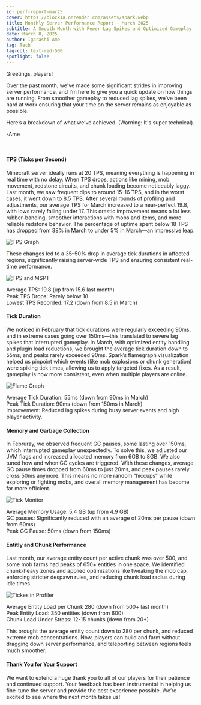 ```yaml
---
id: perf-report-mar25
cover: https://block1a.onrender.com/assets/spark.webp
title: Monthly Server Performance Report - March 2025
subtitle: A Smooth Month with Fewer Lag Spikes and Optimized Gameplay
date: March 8, 2025
author: Igarashi Ame
tag: Tech
tag-col: text-red-500
spotlight: false
---
```


Greetings, players!

Over the past month, we've made some significant strides in improving server performance, and I’m here to give you a quick update on how things are running. From smoother gameplay to reduced lag spikes, we’ve been hard at work ensuring that your time on the server remains as enjoyable as possible.

Here’s a breakdown of what we’ve achieved. (Warning: It's super technical).

-Ame

<br>

#### TPS (Ticks per Second)

 Minecraft server ideally runs at 20 TPS, meaning everything is happening in real time with no delay. When TPS drops, actions like mining, mob movement, redstone circuits, and chunk loading become noticeably laggy. Last month, we saw frequent dips to around 15-16 TPS, and in the worst cases, it went down to 8.5 TPS. After several rounds of profiling and adjustments, our average TPS for March increased to a near-perfect 19.8, with lows rarely falling under 17. This drastic improvement means a lot less rubber-banding, smoother interactions with mobs and items, and more reliable redstone behavior. The percentage of uptime spent below 18 TPS has dropped from 38% in March to under 5% in March—an impressive leap.<br>

![TPS Graph](perf-report-mar25)

These changes led to a 35–50% drop in average tick durations in affected regions, significantly raising server-wide TPS and ensuring consistent real-time performance.

![TPS and MSPT](https://spark.lucko.me/docs/assets/images/tps-and-mspt-4dc0077033c91cda5a1ab9657b406255.png)

<div class="bg-[#1A212B] p-4 rounded-lg">
    <span class="text-gray-300"><span class="text-white font-bold">Average TPS:</span> 19.8 (up from 15.6 last month)</span><br>
    <span class="text-gray-300"><span class="text-white font-bold">Peak TPS Drops:</span> Rarely below 18</span><br>
    <span class="text-gray-300"><span class="text-white font-bold">Lowest TPS Recorded:</span> 17.2 (down from 8.5 in March)</span><br>
</div>

#### Tick Duration

We noticed in February that tick durations were regularly exceeding 90ms, and in extreme cases going over 150ms—this translated to severe lag spikes that interrupted gameplay. In March, with optimized entity handling and plugin load reductions, we brought the average tick duration down to 55ms, and peaks rarely exceeded 90ms. Spark’s flamegraph visualization helped us pinpoint which events (like mob explosions or chunk generation) were spiking tick times, allowing us to apply targeted fixes. As a result, gameplay is now more consistent, even when multiple players are online.

![Flame Graph](https://spark.lucko.me/docs/assets/images/viewer-flame-cf468508f086393c3f3432c4409d70ee.png)

<div class="bg-[#1A212B] p-4 rounded-lg">
    <span class="text-gray-300"><span class="text-white font-bold">Average Tick Duration:</span> 55ms (down from 90ms in March)</span><br>
    <span class="text-gray-300"><span class="text-white font-bold">Peak Tick Duration:</span> 90ms (down from 150ms in March)</span><br>
    <span class="text-gray-300"><span class="text-white font-bold">Improvement:</span> Reduced lag spikes during busy server events and high player activity.</span>
</div>

#### Memory and Garbage Collection

In Februray, we observed frequent GC pauses, some lasting over 150ms, which interrupted gameplay unexpectedly. To solve this, we adjusted our JVM flags and increased allocated memory from 6GB to 8GB. We also tuned how and when GC cycles are triggered. With these changes, average GC pause times dropped from 60ms to just 20ms, and peak pauses rarely cross 50ms anymore. This means no more random “hiccups” while exploring or fighting mobs, and overall memory management has become far more efficient.

![Tick Monitor](https://spark.lucko.me/docs/assets/images/finding-lag-tickmonitor-demo-432333175992bbf2938f6d92f7d9999b.png)

<div class="bg-[#1A212B] p-4 rounded-lg">
    <span class="text-gray-300"><span class="text-white font-bold">Average Memory Usage:</span> 5.4 GB (up from 4.9 GB)</span><br>
    <span class="text-gray-300"><span class="text-white font-bold">GC pauses:</span> Significantly reduced with an average of 20ms per pause (down from 60ms)</span><br>
    <span class="text-gray-300"><span class="text-white font-bold">Peak GC Pause:</span> 50ms (down from 150ms)</span>
</div>

#### Entitly and Chunk Performance

Last month, our average entity count per active chunk was over 500, and some mob farms had peaks of 650+ entities in one space. We identified chunk-heavy zones and applied optimizations like tweaking the mob cap, enforcing stricter despawn rules, and reducing chunk load radius during idle times. 

![Tickes in Profiler](https://spark.lucko.me/docs/assets/images/ticks-in-profiler-9309c0852f4aaf9212874a989a648968.png)

<div class="bg-[#1A212B] p-4 rounded-lg">
    <span class="text-gray-300"><span class="text-white font-bold">Average Entity Load per Chunk</span> 280 (down from 500+ last month)</span><br>
    <span class="text-gray-300"><span class="text-white font-bold">Peak Entity Load:</span> 350 entities (down from 600)</span><br>
    <span class="text-gray-300"><span class="text-white font-bold">Chunk Load Under Stress:</span> 12-15 chunks (down from 20+)</span>
</div>

This brought the average entity count down to 280 per chunk, and reduced extreme mob concentrations. Now, players can build and farm without dragging down server performance, and teleporting between regions feels much smoother.

#### Thank You for Your Support

We want to extend a huge thank you to all of our players for their patience and continued support. Your feedback has been instrumental in helping us fine-tune the server and provide the best experience possible. We’re excited to see where the next month takes us!